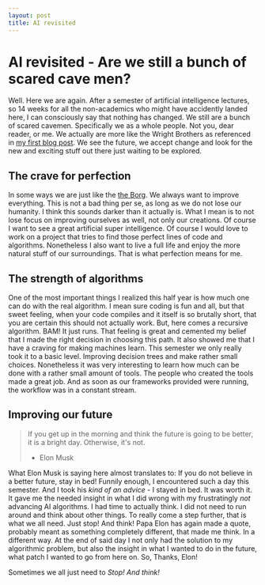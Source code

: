 ```yaml
---
layout: post
title: AI revisited
---
```


# AI revisited - Are we still a bunch of scared cave men?
Well. Here we are again. After a semester of artificial intelligence lectures, so 14 weeks for all the non-academics who might have accidently landed here, I can consciously say that nothing has changed. We still are a bunch of scared cavemen.
Specifically we as a whole people. Not you, dear reader, or me. We actually are more like the Wright Brothers as referenced in [my first blog post](https://barthsarafin.github.io/AI-Cavemen/ "barthsarafin's cavemen blog"). We see the future, we accept change and look for the new and exciting stuff out there just waiting to be explored.

## The crave for perfection
In some ways we are just like the [the Borg](https://en.wikipedia.org/wiki/Borg_(Star_Trek)). We always want to improve everything.
This is not a bad thing per se, as long as we do not lose our humanity. I think this sounds darker than it actually is.
What I mean is to not lose focus on improving ourselves as well, not only our creations. Of course I want to see a great artificial super intelligence. Of course I would love to work on a project that tries to find those perfect lines of code and algorithms. Nonetheless I also want to live a full life and enjoy the more natural stuff of our surroundings. That is what perfection means for me.

## The strength of algorithms
One of the most important things I realized this half year is how much one can do with the real algorithm.
I mean sure coding is fun and all, but that sweet feeling, when your code compiles and it itself is so brutally short,
that you are certain this should not actually work. But, here comes a recursive algorithm. BAM! It just runs.
That feeling is great and cemented my belief that I made the right decision in choosing this path. It also showed me that I have a craving
for making machines learn. This semester we only really took it to a basic level. Improving decision trees and make rather small
choices. Nonetheless it was very interesting to learn how much can be done with a rather small amount of tools. The people who created the tools made a great job. And as soon as our frameworks provided were running, the workflow was in a constant stream.

## Improving our future
> If you get up in the morning and think the future is going to be better, it is a bright day. Otherwise, it's not.
> - Elon Musk

What Elon Musk is saying here almost translates to: If you do not believe in a better future, stay in bed!
Funnily enough, I encountered such a day this semester. And I took his _kind of an advice_ - I stayed in bed. It was worth it.
It gave me the needed insight in what I did wrong with my frustratingly _not_ advancing AI algorithms. I had time to actually think. I did not need to run around and think about other things. To really come a step further, that is what we all need. Just stop! And think!
Papa Elon has again made a quote, probably meant as something completely different, that made me think. In a different way. At the end of said day I not only had the solution to my algorithmic problem, but also the insight in what I wanted to do in the future, what patch I wanted to go from here on. So, Thanks, Elon!

Sometimes we all just need to _Stop! And think!_

